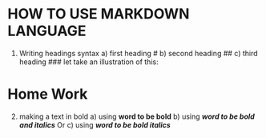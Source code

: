 # HOW TO USE MARKDOWN LANGUAGE
1) Writing headings syntax
a) first heading #
b) second heading ##
c) third heading ###
let take an illustration of this:
# Home Work
2) making a text in bold
a) using **word to be bold**
b) using ***word to be bold and italics*** Or
c) using ___word to be bold italics___
